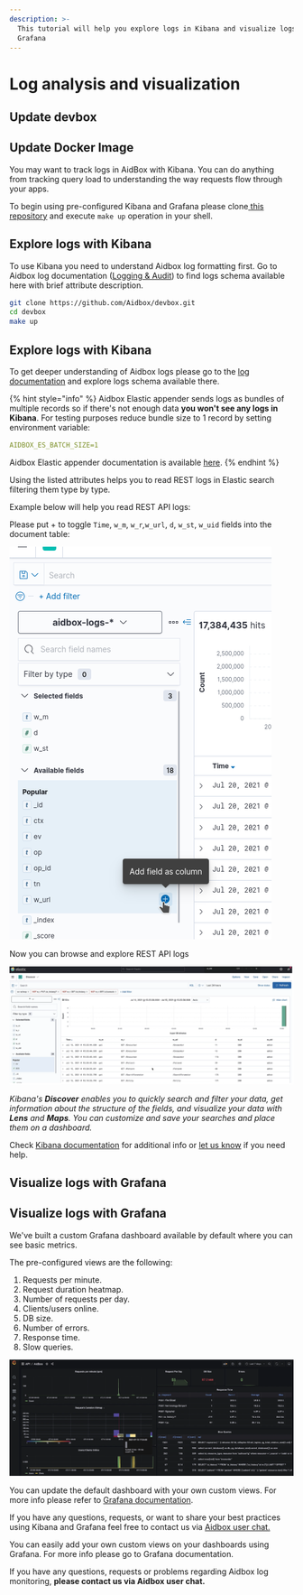 ```yaml
---
description: >-
  This tutorial will help you explore logs in Kibana and visualize logs in
  Grafana
---
```


# Log analysis and visualization

## Update devbox

## Update Docker Image

You may want to track logs in AidBox with Kibana. You can do anything from tracking query load to understanding the way requests flow through your apps.   


To begin using pre-configured Kibana and Grafana please clone[ this repository](https://github.com/Aidbox/devbox) and execute `make up` operation in your shell.

## **Explore logs with Kibana**

To use Kibana you need to understand Aidbox log formatting first. Go to Aidbox log documentation \([Logging & Audit](https://docs.aidbox.app/core-modules/logging-and-audit)\) to find logs schema available here with brief attribute description.

```bash
git clone https://github.com/Aidbox/devbox.git
cd devbox
make up
```

## **Explore logs with Kibana**

To get deeper understanding of Aidbox logs please go to the [log documentation](https://docs.aidbox.app/core-modules/logging-and-audit) and explore logs schema available there.

{% hint style="info" %}
Aidbox Elastic appender sends logs as bundles of multiple records so if there's not enough data **you won't see any logs in Kibana**. For testing purposes reduce bundle size to 1 record by setting environment variable:

```yaml
AIDBOX_ES_BATCH_SIZE=1
```

Aidbox Elastic appender documentation is available [here](../receive-logs-from-your-app/elastic-logs-and-monitoring-integration.md#elasticsearch-logging).
{% endhint %}



Using the listed attributes helps you to read REST logs in Elastic search filtering them type by type.

Example below will help you read REST API logs:

Please put + to toggle `Time`, `w_m`, `w_r`_,_`w_url`, `d`, `w_st`, `w_uid` fields into the document table:

![](../../.gitbook/assets/image%20%2841%29%20%281%29%20%281%29.png)

Now you can browse and explore REST API logs

![](../../.gitbook/assets/image%20%287%29.png)

_Kibana's **Discover** enables you to quickly search and filter your data, get information about the structure of the fields, and visualize your data with **Lens** and **Maps**. You can customize and save your searches and place them on a dashboard._

Check [Kibana documentation](https://www.elastic.co/guide/en/kibana/current/discover.html) for additional info or [let us know](https://t.me/aidbox) if you need help.

## **Visualize logs with Grafana**

## **Visualize logs with Grafana**

We've built a custom Grafana dashboard available by default where you can see basic metrics. 

The pre-configured views are the following:

1. Requests per minute.
2. Request duration heatmap.
3. Number of requests per day.
4. Clients/users online.
5. DB size.
6. Number of errors. 
7. Response time.  
8. Slow queries.

![Aidbox Grafana dashboard](../../.gitbook/assets/image%20%2849%29%20%285%29%20%283%29%20%281%29%20%288%29.png)

You can update the default dashboard with your own custom views. For more info please refer to [Grafana documentation](https://grafana.com/tutorials/grafana-fundamentals/).

If you have any questions, requests, or want to share your best practices using Kibana and Grafana feel free to contact us via [Aidbox user chat.](https://t.me/aidbox)

You can easily add your own custom views on your dashboards using Grafana. For more info please go to Grafana documentation. 

If you have any questions, requests or problems regarding Aidbox log monitoring, **please contact us via Aidbox user chat.**

